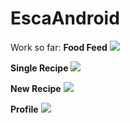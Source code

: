 # EscaAndroid
Work so far:
<b>Food Feed</b>
<img src="https://user-images.githubusercontent.com/12183061/27520257-54f1132c-59f6-11e7-89a0-798dda2fcd0f.png"/>

<b>Single Recipe</b>
<img src="https://user-images.githubusercontent.com/12183061/27520259-5c44e7ca-59f6-11e7-883b-ccb9ea7117e3.png"/>

<b>New Recipe</b>
<img src="https://user-images.githubusercontent.com/12183061/27520261-617deb7e-59f6-11e7-95b9-4d31e092c679.png"/>

<b>Profile</b>
<img src="https://user-images.githubusercontent.com/12183061/27520262-66ba4e20-59f6-11e7-853c-6f59f56af808.png"/>
